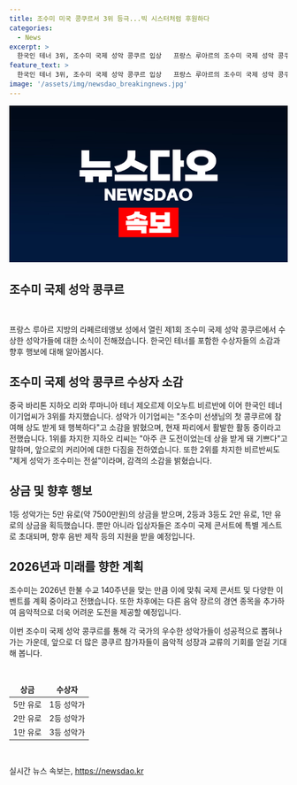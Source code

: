 ```yaml
---
title: 조수미 미국 콩쿠르서 3위 등극...빅 시스터처럼 후원하다
categories:
  - News
excerpt: >
  한국인 테너 3위, 조수미 국제 성악 콩쿠르 입상   프랑스 루아르의 조수미 국제 성악 콩쿠르에서 한국인 이기업(31)씨가 3위를 차지했다. 1위는 중국 바리톤, 2위는 루마니아 테너가 수상했고, 조수미는 수상자들에게 특별 지원을 약속했다. 경연에는 11명이 참가하며, 이번 대회에는 세계 47개국 18∼32세 성악가 500명이 지원했다. 이기업씨는 첫 콩쿠르에서 상을 받아 행복하다며, 리씨와 비르반씨도 자신의 향후 목표를 밝혔다. 1등 상금은 5만 유로이며, 입상자들은 조수미 국제 콘서트에 특별 게스트로 초대된다. 2026년 2회 대회를 계획하고, 앞으로는 다양한 장르의 도전을 희망한다.
feature_text: >
  한국인 테너 3위, 조수미 국제 성악 콩쿠르 입상   프랑스 루아르의 조수미 국제 성악 콩쿠르에서 한국인 이기업(31)씨가 3위를 차지했다. 1위는 중국 바리톤, 2위는 루마니아 테너가 수상했고, 조수미는 수상자들에게 특별 지원을 약속했다. 경연에는 11명이 참가하며, 이번 대회에는 세계 47개국 18∼32세 성악가 500명이 지원했다. 이기업씨는 첫 콩쿠르에서 상을 받아 행복하다며, 리씨와 비르반씨도 자신의 향후 목표를 밝혔다. 1등 상금은 5만 유로이며, 입상자들은 조수미 국제 콘서트에 특별 게스트로 초대된다. 2026년 2회 대회를 계획하고, 앞으로는 다양한 장르의 도전을 희망한다.
image: '/assets/img/newsdao_breakingnews.jpg'
---
```


<p><img src="/assets/img/newsdao_breakingnews.jpg" alt="ranknews 속보" /></p>

<h2 data-ke-size="size26"><b>조수미 국제 성악 콩쿠르</b></h2>

<p data-ke-size="size16">&nbsp;</p>

<p>프랑스 루아르 지방의 라페르테앵보 성에서 열린 제1회 조수미 국제 성악 콩쿠르에서 수상한 성악가들에 대한 소식이 전해졌습니다. 한국인 테너를 포함한 수상자들의 소감과 향후 행보에 대해 알아봅시다.</p>

<h2 data-ke-size="size26">조수미 국제 성악 콩쿠르 수상자 소감</h2>

<p>중국 바리톤 지하오 리와 루마니아 테너 제오르제 이오누트 비르반에 이어 한국인 테너 이기업씨가 3위를 차지했습니다. 성악가 이기업씨는 "조수미 선생님의 첫 콩쿠르에 참여해 상도 받게 돼 행복하다"고 소감을 밝혔으며, 현재 파리에서 활발한 활동 중이라고 전했습니다. 1위를 차지한 지하오 리씨는 "아주 큰 도전이었는데 상을 받게 돼 기쁘다"고 말하며, 앞으로의 커리어에 대한 다짐을 전하였습니다. 또한 2위를 차지한 비르반씨도 "제게 성악가 조수미는 전설"이라며, 감격의 소감을 밝혔습니다.</p>

<h2 data-ke-size="size26">상금 및 향후 행보</h2>

<p>1등 성악가는 5만 유로(약 7500만원)의 상금을 받으며, 2등과 3등도 2만 유로, 1만 유로의 상금을 획득했습니다. 뿐만 아니라 입상자들은 조수미 국제 콘서트에 특별 게스트로 초대되며, 향후 음반 제작 등의 지원을 받을 예정입니다.</p>

<h2 data-ke-size="size26">2026년과 미래를 향한 계획</h2>

<p>조수미는 2026년 한불 수교 140주년을 맞는 만큼 이에 맞춰 국제 콘서트 및 다양한 이벤트를 계획 중이라고 전했습니다. 또한 차후에는 다른 음악 장르의 경연 종목을 추가하여 음악적으로 더욱 어려운 도전을 제공할 예정입니다.</p>

<p>이번 조수미 국제 성악 콩쿠르를 통해 각 국가의 우수한 성악가들이 성공적으로 뽑혀나가는 가운데, 앞으로 더 많은 콩쿠르 참가자들이 음악적 성장과 교류의 기회를 얻길 기대해 봅니다.</p>

<p data-ke-size="size16">&nbsp;</p>

<table>
    <thead>
        <tr>
            <td style="text-align: center; height: 17px;"><b>상금</b></td>
            <td style="text-align: center; height: 17px;"><b>수상자</b></td>
        </tr>
    </thead>
    <tbody>
        <tr>
            <td style="text-align: center; height: 17px;">5만 유로</td>
            <td style="text-align: center; height: 17px;">1등 성악가</td>
        </tr>
        <tr>
            <td style="text-align: center; height: 17px;">2만 유로</td>
            <td style="text-align: center; height: 17px;">2등 성악가</td>
        </tr>
        <tr>
            <td style="text-align: center; height: 17px;">1만 유로</td>
            <td style="text-align: center; height: 17px;">3등 성악가</td>
        </tr>
    </tbody>
</table>

<p data-ke-size="size16">&nbsp;</p>
실시간 뉴스 속보는, <a href="https://newsdao.kr" rel="dofollow">https://newsdao.kr</a>


